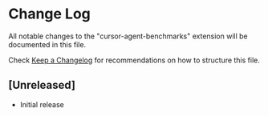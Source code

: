 # Change Log

All notable changes to the "cursor-agent-benchmarks" extension will be documented in this file.

Check [Keep a Changelog](http://keepachangelog.com/) for recommendations on how to structure this file.

## [Unreleased]

- Initial release